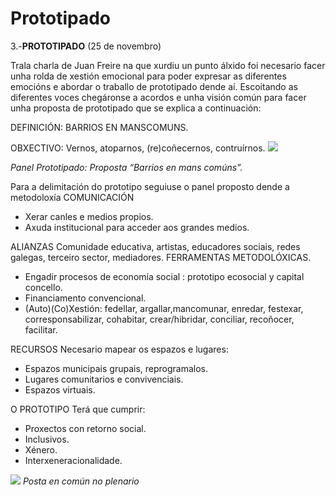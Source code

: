# Prototipado
3.-**PROTOTIPADO** (25 de novembro)

Trala charla de Juan Freire  na que xurdiu un punto álxido foi necesario facer unha rolda de xestión emocional para poder expresar as diferentes emocións e abordar o traballo de prototipado dende aí. Escoitando as diferentes voces chegáronse a acordos e  unha visión común para facer unha proposta de prototipado que se explica a continuación:

DEFINICIÓN: BARRIOS EN MANSCOMUNS.

OBXECTIVO: Vernos, atoparnos, (re)coñecernos, contruírnos.
![](https://forxa.colab.coruna.gal/Co-Lab/obradoiro/raw/master/o_social/imaxes/IMG_20161125_203720.jpg)

*Panel Prototipado: Proposta “Barrios en mans comúns”.*

Para a delimitación do prototipo seguiuse o panel proposto dende a metodoloxía
COMUNICACIÓN
-	Xerar canles e medios propios.
-	Axuda institucional para acceder aos grandes medios.

ALIANZAS
Comunidade educativa, artistas, educadores sociais, redes galegas, terceiro sector, mediadores.
FERRAMENTAS METODOLÓXICAS.
-	Engadir procesos de economía social : prototipo ecosocial y capital concello.
-	Financiamento convencional.
-	(Auto)(Co)Xestión: fedellar, argallar,mancomunar, enredar, festexar, corresponsabilizar, cohabitar, crear/hibridar, conciliar, recoñocer, facilitar.

RECURSOS
Necesario mapear os espazos e lugares:
-	Espazos municipais grupais, reprogramalos.
-	Lugares comunitarios e convivenciais.
-	Espazos virtuais.

O PROTOTIPO
Terá que cumprir:
-	 Proxectos con retorno social.
-	Inclusivos.
-	Xénero.
-	Interxeneracionalidade.

![](https://forxa.colab.coruna.gal/Co-Lab/obradoiro/raw/master/o_social/imaxes/IMG_3095.JPG)
*Posta en común no plenario*

